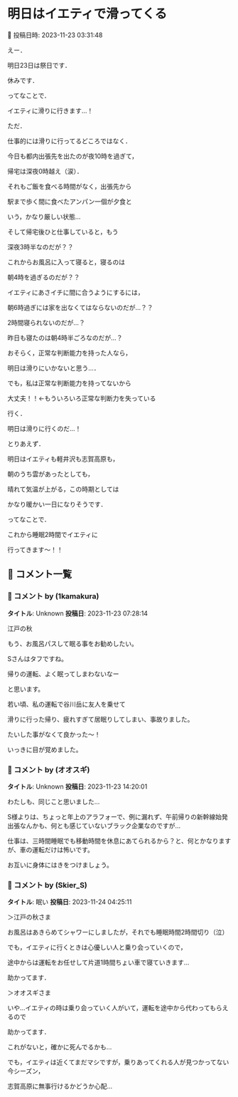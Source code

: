 # 明日はイエティで滑ってくる

📅 投稿日時: 2023-11-23 03:31:48

えー．


明日23日は祭日です．


休みです．





ってなことで．


イエティに滑りに行きます…！





ただ．


仕事的には滑りに行ってるどころではなく．


今日も都内出張先を出たのが夜10時を過ぎて，


帰宅は深夜0時越え（涙）．


それもご飯を食べる時間がなく，出張先から


駅まで歩く間に食べたアンパン一個が夕食と


いう，かなり厳しい状態…





そして帰宅後ひと仕事していると，もう


深夜3時半なのだが？？





これからお風呂に入って寝ると，寝るのは


朝4時を過ぎるのだが？？





イエティにあさイチに間に合うようにするには，


朝6時過ぎには家を出なくてはならないのだが…？？


2時間寝られないのだが…？





昨日も寝たのは朝4時半ごろなのだが…？





おそらく，正常な判断能力を持った人なら，


明日は滑りにいかないと思う…．





でも，私は正常な判断能力を持ってないから


大丈夫！！←もういろいろ正常な判断力を失っている


行く．


明日は滑りに行くのだ…！





とりあえず．


明日はイエティも軽井沢も志賀高原も，


朝のうち雲があったとしても，


晴れて気温が上がる，この時期としては


かなり暖かい一日になりそうです．





ってなことで．


これから睡眠2時間でイエティに


行ってきます～！！

## 💬 コメント一覧

### 💬 コメント by (1kamakura)
**タイトル**: Unknown
**投稿日**: 2023-11-23 07:28:14

江戸の秋



もう、お風呂パスして眠る事をお勧めしたい。

Sさんはタフですね。

帰りの運転、よく眠ってしまわないなー

と思います。



若い頃、私の運転で谷川岳に友人を乗せて

滑りに行った帰り、疲れすぎて居眠りしてしまい、事故りました。

たいした事がなくて良かった〜！

いっきに目が覚めました。

### 💬 コメント by (オオスギ)
**タイトル**: Unknown
**投稿日**: 2023-11-23 14:20:01

わたしも、同じこと思いました…



S様よりは、ちょっと年上のアラフォーで、例に漏れず、午前帰りの新幹線始発出張なんかも、何とも感じていないブラック企業なのですが…



仕事は、三時間睡眠でも移動時間を休息にあてられるから？と、何とかなりますが、車の運転だけは怖いです。



お互いに身体にはきをつけましょう。

### 💬 コメント by (Skier_S)
**タイトル**: 眠い
**投稿日**: 2023-11-24 04:25:11

＞江戸の秋さま

お風呂はあきらめてシャワーにしましたが，それでも睡眠時間2時間切り（泣）

でも，イエティに行くときは心優しい人と乗り会っていくので，

途中からは運転をお任せして片道1時間ちょい車で寝ていきます…

助かってます．



＞オオスギさま

いや…イエティの時は乗り会っていく人がいて，運転を途中から代わってもらえるので

助かってます．

これがないと，確かに死んでるかも…

でも，イエティは近くてまだマシですが，乗りあってくれる人が見つかってない今シーズン，

志賀高原に無事行けるかどうか心配…

